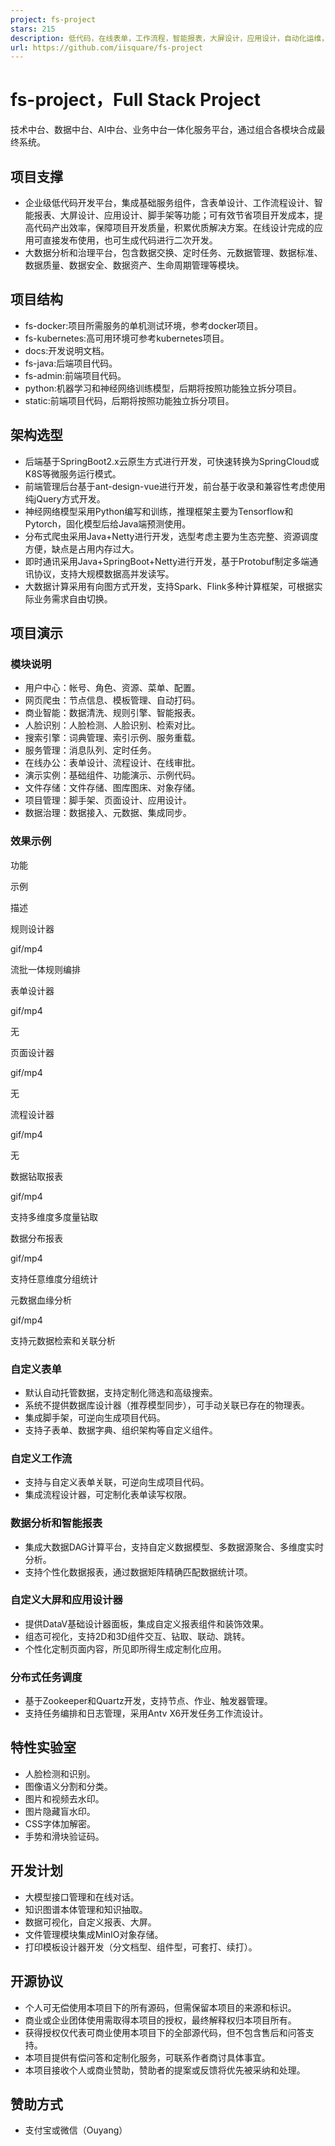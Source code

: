 ```yaml
---
project: fs-project
stars: 215
description: 低代码，在线表单，工作流程，智能报表，大屏设计，应用设计，自动化运维，数据治理，商业智能，任务编排。
url: https://github.com/iisquare/fs-project
---
```


fs-project，Full Stack Project
=============================

技术中台、数据中台、AI中台、业务中台一体化服务平台，通过组合各模块合成最终系统。

项目支撑
----

-   企业级低代码开发平台，集成基础服务组件，含表单设计、工作流程设计、智能报表、大屏设计、应用设计、脚手架等功能；可有效节省项目开发成本，提高代码产出效率，保障项目开发质量，积累优质解决方案。在线设计完成的应用可直接发布使用，也可生成代码进行二次开发。
-   大数据分析和治理平台，包含数据交换、定时任务、元数据管理、数据标准、数据质量、数据安全、数据资产、生命周期管理等模块。

项目结构
----

-   fs-docker:项目所需服务的单机测试环境，参考docker项目。
-   fs-kubernetes:高可用环境可参考kubernetes项目。
-   docs:开发说明文档。
-   fs-java:后端项目代码。
-   fs-admin:前端项目代码。
-   python:机器学习和神经网络训练模型，后期将按照功能独立拆分项目。
-   static:前端项目代码，后期将按照功能独立拆分项目。

架构选型
----

-   后端基于SpringBoot2.x云原生方式进行开发，可快速转换为SpringCloud或K8S等微服务运行模式。
-   前端管理后台基于ant-design-vue进行开发，前台基于收录和兼容性考虑使用纯jQuery方式开发。
-   神经网络模型采用Python编写和训练，推理框架主要为Tensorflow和Pytorch，固化模型后给Java端预测使用。
-   分布式爬虫采用Java+Netty进行开发，选型考虑主要为生态完整、资源调度方便，缺点是占用内存过大。
-   即时通讯采用Java+SpringBoot+Netty进行开发，基于Protobuf制定多端通讯协议，支持大规模数据高并发读写。
-   大数据计算采用有向图方式开发，支持Spark、Flink多种计算框架，可根据实际业务需求自由切换。

项目演示
----

### 模块说明

-   用户中心：帐号、角色、资源、菜单、配置。
-   网页爬虫：节点信息、模板管理、自动打码。
-   商业智能：数据清洗、规则引擎、智能报表。
-   人脸识别：人脸检测、人脸识别、检索对比。
-   搜索引擎：词典管理、索引示例、服务重载。
-   服务管理：消息队列、定时任务。
-   在线办公：表单设计、流程设计、在线审批。
-   演示实例：基础组件、功能演示、示例代码。
-   文件存储：文件存储、图库图床、对象存储。
-   项目管理：脚手架、页面设计、应用设计。
-   数据治理：数据接入、元数据、集成同步。

### 效果示例

功能

示例

描述

规则设计器

gif/mp4

流批一体规则编排

表单设计器

gif/mp4

无

页面设计器

gif/mp4

无

流程设计器

gif/mp4

无

数据钻取报表

gif/mp4

支持多维度多度量钻取

数据分布报表

gif/mp4

支持任意维度分组统计

元数据血缘分析

gif/mp4

支持元数据检索和关联分析

### 自定义表单

-   默认自动托管数据，支持定制化筛选和高级搜索。
-   系统不提供数据库设计器（推荐模型同步），可手动关联已存在的物理表。
-   集成脚手架，可逆向生成项目代码。
-   支持子表单、数据字典、组织架构等自定义组件。

### 自定义工作流

-   支持与自定义表单关联，可逆向生成项目代码。
-   集成流程设计器，可定制化表单读写权限。

### 数据分析和智能报表

-   集成大数据DAG计算平台，支持自定义数据模型、多数据源聚合、多维度实时分析。
-   支持个性化数据报表，通过数据矩阵精确匹配数据统计项。

### 自定义大屏和应用设计器

-   提供DataV基础设计器面板，集成自定义报表组件和装饰效果。
-   组态可视化，支持2D和3D组件交互、钻取、联动、跳转。
-   个性化定制页面内容，所见即所得生成定制化应用。

### 分布式任务调度

-   基于Zookeeper和Quartz开发，支持节点、作业、触发器管理。
-   支持任务编排和日志管理，采用Antv X6开发任务工作流设计。

特性实验室
-----

-   人脸检测和识别。
-   图像语义分割和分类。
-   图片和视频去水印。
-   图片隐藏盲水印。
-   CSS字体加解密。
-   手势和滑块验证码。

开发计划
----

-   大模型接口管理和在线对话。
-   知识图谱本体管理和知识抽取。
-   数据可视化，自定义报表、大屏。
-   文件管理模块集成MinIO对象存储。
-   打印模板设计器开发（分文档型、组件型，可套打、续打）。

开源协议
----

-   个人可无偿使用本项目下的所有源码，但需保留本项目的来源和标识。
-   商业或企业团体使用需取得本项目的授权，最终解释权归本项目所有。
-   获得授权仅代表可商业使用本项目下的全部源代码，但不包含售后和问答支持。
-   本项目提供有偿问答和定制化服务，可联系作者商讨具体事宜。
-   本项目接收个人或商业赞助，赞助者的提案或反馈将优先被采纳和处理。

赞助方式
----

-   支付宝或微信（Ouyang）
